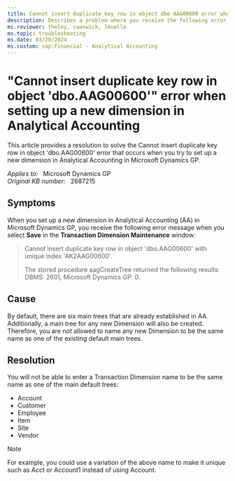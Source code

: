```yaml
---
title: Cannot insert duplicate key row in object dbo AAG00600 error when setting up new dimension
description: Describes a problem where you receive the following error message when you set up a new dimension in Analytical Accounting in Microsoft Dynamics GP. Provides a resolution.
ms.reviewer: theley, cwaswick, lmuelle
ms.topic: troubleshooting
ms.date: 03/20/2024
ms.custom: sap:Financial - Analytical Accounting
---
```

# "Cannot insert duplicate key row in object 'dbo.AAG00600'" error when setting up a new dimension in Analytical Accounting

This article provides a resolution to solve the Cannot insert duplicate key row in object 'dbo.AAG00600' error that occurs when you try to set up a new dimension in Analytical Accounting in Microsoft Dynamics GP.

_Applies to:_ &nbsp; Microsoft Dynamics GP  
_Original KB number:_ &nbsp; 2687215

## Symptoms

When you set up a new dimension in Analytical Accounting (AA) in Microsoft Dynamics GP, you receive the following error message when you select **Save** in the **Transaction Dimension Maintenance** window:

> Cannot insert duplicate key row in object 'dbo.AAG00600' with unique index 'AK2AAG00600'.
>
> The stored procedure aagCreateTree returned the following results: DBMS: 2601, Microsoft Dynamics GP: 0.

## Cause

By default, there are six main trees that are already established in AA. Additionally, a main tree for any new Dimension will also be created. Therefore, you are not allowed to name any new Dimension to be the same name as one of the existing default main trees.

## Resolution

You will not be able to enter a Transaction Dimension name to be the same name as one of the main default trees:

- Account
- Customer
- Employee
- Item
- Site
- Vendor

> [!NOTE]
> For example, you could use a variation of the above name to make it unique such as Acct or Account1 instead of using Account.
